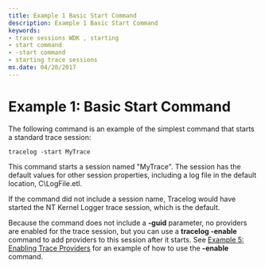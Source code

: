 ```yaml
---
title: Example 1 Basic Start Command
description: Example 1 Basic Start Command
keywords:
- trace sessions WDK , starting
- start command
- -start command
- starting trace sessions
ms.date: 04/20/2017
---
```


# Example 1: Basic Start Command


The following command is an example of the simplest command that starts a standard trace session:

```
tracelog -start MyTrace
```

This command starts a session named "MyTrace". The session has the default values for other session properties, including a log file in the default location, C\\LogFile.etl.

If the command did not include a session name, Tracelog would have started the NT Kernel Logger trace session, which is the default.

Because the command does not include a **-guid** parameter, no providers are enabled for the trace session, but you can use a **tracelog -enable** command to add providers to this session after it starts. See [Example 5: Enabling Trace Providers](example-5--enabling-trace-providers.md) for an example of how to use the **-enable** command.
